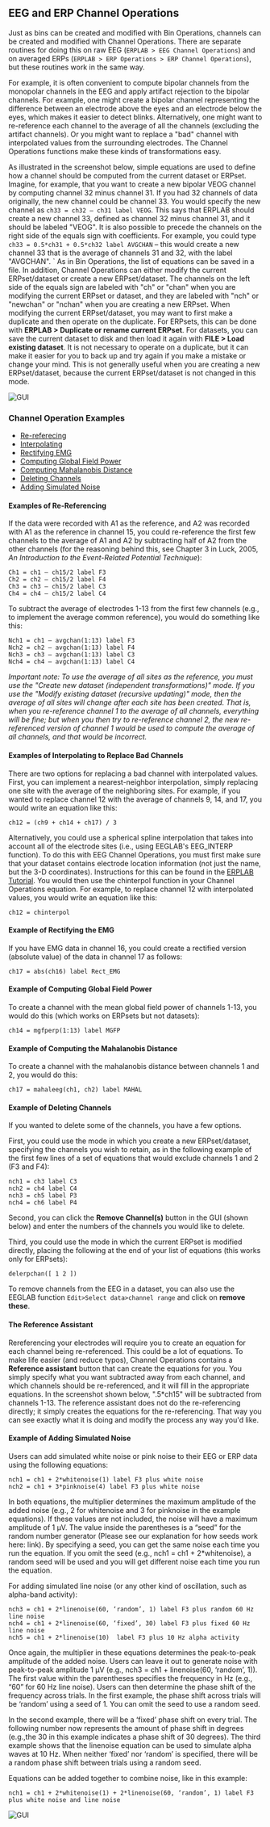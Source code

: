 ## EEG and ERP Channel Operations
Just as bins can be created and modified with Bin Operations, channels can be created and modified with Channel Operations.  There are separate routines for doing this on raw EEG (`ERPLAB > EEG Channel Operations`) and on averaged ERPs (`ERPLAB > ERP Operations > ERP Channel Operations`), but these routines work in the same way.

For example, it is often convenient to compute bipolar channels from the monopolar channels in the EEG and apply artifact rejection to the bipolar channels.  For example, one might create a bipolar channel representing the difference between an electrode above the eyes and an electrode below the eyes, which makes it easier to detect blinks.  Alternatively, one might want to re-reference each channel to the average of all the channels (excluding the artifact channels).  Or you might want to replace a "bad" channel with interpolated values from the surrounding electrodes.  The Channel Operations functions make these kinds of transformations easy.

As illustrated in the screenshot below, simple equations are used to define how a channel should be computed from the current dataset or ERPset.  Imagine, for example, that you want to create a new bipolar VEOG channel by computing channel 32 minus channel 31.  If you had 32 channels of data originally, the new channel could be channel 33.  You would specify the new channel as `ch33 = ch32 – ch31 label VEOG`.  This says that ERPLAB should create a new channel 33, defined as channel 32 minus channel 31, and it should be labeled "VEOG". It is also possible to precede the channels on the right side of the equals sign with coefficients.  For example, you could type `ch33 = 0.5*ch31 + 0.5*ch32 label AVGCHAN` – this would create a new channel 33 that is the average of channels 31 and 32, with the label "AVGCHAN".
`
As in Bin Operations, the list of equations can be saved in a file.  In addition, Channel Operations can either modify the current ERPset/dataset or create a new ERPset/dataset.  The channels on the left side of the equals sign are labeled with "ch" or "chan" when you are modifying the current ERPset or dataset, and they are labeled with "nch" or "newchan" or "nchan" when you are creating a new ERPset.  When modifying the current ERPset/dataset, you may want to first make a duplicate and then operate on the duplicate.  For ERPsets, this can be done with **ERPLAB > Duplicate or rename current ERPset**.  For datasets, you can save the current dataset to disk and then load it again with **FILE > Load existing dataset**.  It is not necessary to operate on a duplicate, but it can make it easier for you to back up and try again if you make a mistake or change your mind.  This is not generally useful when you are creating a new ERPset/dataset, because the current ERPset/dataset is not changed in this mode.

![GUI](./images/Manual/Manual_EEG-and-ERP-Channel-Operations_1.png)


### Channel Operation Examples
- [Re-referecing](#examples-of-re-referencing)
- [Interpolating](#examples-of-interpolating-to-replace-bad-channels)
- [Rectifying EMG](#example-of-rectifying-the-emg)
- [Computing Global Field Power](#example-of-computing-global-field-power)
- [Computing Mahalanobis Distance](#example-of-computing-the-mahalanobis-distance)
- [Deleting Channels](#example-of-deleting-channels)
- [Adding Simulated Noise](#example-of-adding-simulated-noise)

#### Examples of Re-Referencing
If the data were recorded with A1 as the reference, and A2 was recorded with A1 as the reference in channel 15, you could re-reference the first few channels to the average of A1 and A2 by subtracting half of A2 from the other channels (for the reasoning behind this, see Chapter 3 in Luck, 2005, _An Introduction to the Event-Related Potential Technique_):

```
Ch1 = ch1 – ch15/2 label F3
Ch2 = ch2 – ch15/2 label F4
Ch3 = ch3 – ch15/2 label C3
Ch4 = ch4 – ch15/2 label C4
```
To subtract the average of electrodes 1-13 from the first few channels (e.g., to implement the average common reference), you would do something like this:
```
Nch1 = ch1 – avgchan(1:13) label F3
Nch2 = ch2 – avgchan(1:13) label F4
Nch3 = ch3 – avgchan(1:13) label C3
Nch4 = ch4 – avgchan(1:13) label C4
```
_Important note: To use the average of all sites as the reference, you must use the "Create new dataset (independent transformations)" mode. If you use the "Modify existing dataset (recursive updating)" mode, then the average of all sites will change after each site has been created. That is, when you re-reference channel 1 to the average of all channels, everything will be fine; but when you then try to re-reference channel 2, the new re-referenced version of channel 1 would be used to compute the average of all channels, and that would be incorrect._



#### Examples of Interpolating to Replace Bad Channels

There are two options for replacing a bad channel with interpolated values.   First, you can implement a nearest-neighbor interpolation, simply replacing one site with the average of the neighboring sites.  For example, if you wanted to replace channel 12 with the average of channels 9, 14, and 17, you would write an equation like this:
```
ch12 = (ch9 + ch14 + ch17) / 3
```
Alternatively, you could use a spherical spline interpolation that takes into account all of the electrode sites (i.e., using EEGLAB's EEG_INTERP function).  To do this with EEG Channel Operations, you must first make sure that your dataset contains electrode location information (not just the name, but the 3-D coordinates).  Instructions for this can be found in the [ERPLAB Tutorial](./Tutorial).  You would then use the chinterpol function in your Channel Operations equation.  For example, to replace channel 12 with interpolated values, you would write an equation like this:
```
ch12 = chinterpol
```


#### Example of Rectifying the EMG

If you have EMG data in channel 16, you could create a rectified version (absolute value) of the data in channel 17 as follows:
```
ch17 = abs(ch16) label Rect_EMG
```


#### Example of Computing Global Field Power

To create a channel with the mean global field power of channels 1-13, you would do this (which works on ERPsets but not datasets):
```
ch14 = mgfperp(1:13) label MGFP
```


#### Example of Computing the **Mahalanobis Distance**

To create a channel with the mahalanobis distance between channels 1 and 2, you would do this:
```
ch17 = mahaleeg(ch1, ch2) label MAHAL
```


#### Example of Deleting Channels

If you wanted to delete some of the channels, you have a few options.  

First, you could use the mode in which you create a new ERPset/dataset, specifying the channels you wish to retain, as in the following example of the first few lines of a set of equations that would exclude channels 1 and 2 (F3 and F4):
```
nch1 = ch3 label C3
nch2 = ch4 label C4
nch3 = ch5 label P3
nch4 = ch6 label P4
```

Second, you can click the **Remove Channel(s)** button in the GUI (shown below) and enter the numbers of the channels you would like to delete.

Third, you could use the mode in which the current ERPset is modified directly, placing the following at the end of your list of equations (this works only for ERPsets):
```
delerpchan([ 1 2 ])
```

To remove channels from the EEG in a dataset, you can also use the EEGLAB function `Edit>Select data>channel range` and click on **remove these**.

#### The Reference Assistant
Rereferencing your electrodes will require you to create an equation for each channel being re-referenced. This could be a lot of equations.  To make life easier (and reduce typos), Channel Operations contains a **Reference assistant** button that can create the equations for you.  You simply specify what you want subtracted away from each channel, and which channels should be re-referenced, and it will fill in the appropriate equations. In the screenshot shown below, ".5*ch15" will be subtracted from channels 1-13. The reference assistant does not do the re-referencing directly; it simply creates the equations for the re-referencing. That way you can see exactly what it is doing and modify the process any way you'd like.

#### Example of Adding Simulated Noise
Users can add simulated white noise or pink noise to their EEG or ERP data using the following equations:
```
nch1 = ch1 + 2*whitenoise(1) label F3 plus white noise
nch2 = ch1 + 3*pinknoise(4) label F3 plus white noise
```

In both equations, the multiplier determines the maximum amplitude of the added noise (e.g., 2 for whitenoise and 3 for pinknoise in the example equations). If these values are not included, the noise will have a maximum amplitude of 1 µV. The value inside the parentheses is a “seed” for the random number generator (Please see our explanation for how seeds work here: link).  By specifying a seed, you can get the same noise each time you run the equation. If you omit the seed (e.g., nch1 = ch1 + 2*whitenoise), a random seed will be used and you will get different noise each time you run the equation.

For adding simulated line noise (or any other kind of oscillation, such as alpha-band activity):
```
nch3 = ch1 + 2*linenoise(60, ‘random’, 1) label F3 plus random 60 Hz line noise
nch4 = ch1 + 2*linenoise(60, ‘fixed’, 30) label F3 plus fixed 60 Hz line noise
nch5 = ch1 + 2*linenoise(10)  label F3 plus 10 Hz alpha activity
```
Once again, the multiplier in these equations determines the peak-to-peak amplitude of the added noise. Users can leave it out to generate noise with peak-to-peak amplitude 1 µV (e.g., nch3 = ch1 + linenoise(60, ‘random’, 1)). The first value within the parentheses specifies the frequency in Hz (e.g., “60” for 60 Hz line noise). Users can then determine the phase shift of the frequency across trials. In the first example, the phase shift across trials will be ‘random’ using a seed of 1. You can omit the seed to use a random seed. 

In the second example, there will be a ‘fixed’ phase shift on every trial. The following number now represents the amount of phase shift in degrees (e.g.,the 30 in this example indicates a phase shift of 30 degrees). The third example shows that the linenoise equation can be used to simulate alpha waves at 10 Hz. When neither ‘fixed’ nor ‘random’ is specified, there will be a random phase shift between trials using a random seed.

Equations can be added together to combine noise, like in this example:
```
nch1 = ch1 + 2*whitenoise(1) + 2*linenoise(60, ‘random’, 1) label F3 plus white noise and line noise
```

![GUI](./images/Manual/Manual_EEG-and-ERP-Channel-Operations_2.png)